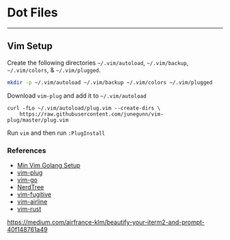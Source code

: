# Dot Files

---

## Vim Setup

Create the following directories `~/.vim/autoload`, `~/.vim/backup`, `~/.vim/colors`, & `~/.vim/plugged`.

```zsh
mkdir -p ~/.vim/autoload ~/.vim/backup ~/.vim/colors ~/.vim/plugged
```

Download `vim-plug` and add it to `~/.vim/autoload`

```curl
curl -fLo ~/.vim/autoload/plug.vim --create-dirs \
    https://raw.githubusercontent.com/junegunn/vim-plug/master/plug.vim
```

Run `vim` and then run `:PlugInstall`

### References

- [Min Vim Golang Setup](https://tpaschalis.me/vim-go-setup/)
- [vim-plug](https://github.com/junegunn/vim-plug)
- [vim-go](https://github.com/fatih/vim-go)
- [NerdTree](https://github.com/preservim/nerdtree)
- [vim-fugitive](https://github.com/tpope/vim-fugitive)
- [vim-airline](https://github.com/vim-airline/vim-airline)
- [vim-rust](https://github.com/rust-lang/rust.vim)

https://medium.com/airfrance-klm/beautify-your-iterm2-and-prompt-40f148761a49
